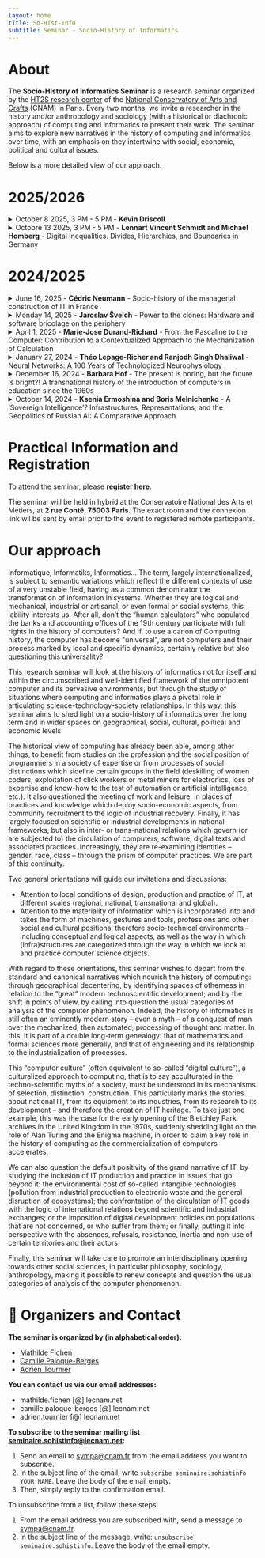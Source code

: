 ```yaml
---
layout: home
title: So-Hist-Info
subtitle: Seminar - Socio-History of Informatics
---
```


# About

The **Socio-History of Informatics Seminar** is a research seminar organized by the [HT2S research center](https://technique-societe.cnam.fr/histoire-des-technosciences-en-societe-ht2s--913760.kjsp) of the [National Conservatory of Arts and Crafts](https://www.cnam.fr/portail/conservatoire-national-des-arts-et-metiers-accueil-821166.kjsp) (CNAM) in Paris. Every two months, we invite a researcher in the history and/or anthropology and sociology (with a historical or diachronic approach) of computing and informatics to present their work. The seminar aims to explore new narratives in the history of computing and informatics over time, with an emphasis on they intertwine with social, economic, political and cultural issues.

Below is a more detailed view of our approach.



# 2025/2026

<details markdown="1">
  <summary markdown="span">
  October 8 2025, 3 PM - 5 PM - <strong>Kevin Driscoll</strong>
  </summary>
  
- [Kevin Driscoll](https://kevindriscoll.info/) - Associate Professor, Department of Media Studies, University of Virginia

> We bill announced soon
</details>

<details markdown="1">
  <summary markdown="span"> 
  Octobre 13 2025, 3 PM - 5 PM - <strong>Lennart Vincent Schmidt and Michael Homberg</strong> - Digital Inequalities. Divides, Hierarchies, and Boundaries in Germany
  </summary>
  
- [Lennart Vincent Schmidt](https://zzf-potsdam.de/institut/personen/mitarbeiter_innen/lennart-v-schmidt) - Doctoral researcher, Leibniz Center for Contemporary History, Potsdam
- [Michael Homberg](https://zzf-potsdam.de/en/institution/people/staff/michael-homberg) - Assistant Professor, Leibniz Center for Contemporary History, Potsdam

> This lecture examines how digitalization, often portrayed as a narrative of modernization and emancipation, has also generated new forms of social stratification. From the 1970s onwards, computer technologies reshaped work, education, governance, and migration regimes in ways that reinforced divides, hierarchies, and boundaries within society. Building on the broader research agenda of Digital Inequalities, the talk highlights the ambivalences of the “digital society” by tracing both the promises of inclusion and the mechanisms of exclusion. In this context, the idea of Digital Borders illustrates how the computerization of migration control has transformed mobility into data, contributing to the reproduction of inequalities in Germany and Europe.
</details>

# 2024/2025

<details markdown="1">
  <summary markdown="span">
  June 16, 2025 - <strong>Cédric Neumann</strong> - Socio-history of the managerial construction of IT in France
  </summary>
  
- [Kevin Driscoll](https://kevindriscoll.info/) - Associate Professor, Department of Media Studies, University of Virginia- [Cédric Neumann](https://technique-societe.cnam.fr/neumann-cedric-1143977.kjsp) - CNAM, HT2S (France)
- Discussant: [Pierre Labardin](https://iae.univ-larochelle.fr/liae-la-rochelle/organisation/) - La Rochelle University (France)
  
> Socio-history has been defined by G. Noiriel as the use of conceptual tools from sociology in historical investigations to denaturalize power relations by tracing their genesis and hidden origins. The current omnipresence of digital tools and how it can affect power relations—whether between the state and corporations or among employees through the redefinition of work, for example—has rarely been the subject of socio-historical analysis in the strict sense. Indeed, French social science research has paid little attention to the transition from mechanography to computing. This neglect of what is retrospectively called "heavy" computing has, in turn, led to a reduced focus on the managerial uses of computing that developed in the 1960s.

On one hand, the use of computers for administrative tasks expanded their market; on the other hand, in the late 1950s and early 1960s, computers were initially seen as new mechanographic machines before emerging as a new phenomenon—"informatics"—characterized by managerial properties that contrasted with those of mechanography. This process of definition led to the creation of new equivalences between machines and management, shaping informatics as understood by managers. This understanding naturalized managerial policies by presenting them as derived from technical necessity. These equivalences still frame our current perception of digital technology, which was thus constructed in the 1960s around the shift in management from traditional machines (large punched-card systems, accounting machines) to early computers.

Based on my research, I aim to show in this presentation that a socio-historical approach to computing must re-evaluate the importance of management in the widespread adoption of computing and in the emergence of individual users. Indeed, within this research framework, forgetting the origins of digital technology leads to its reification. This re-evaluation must also address the ways in which managerial themes circulate and are internalized.

To do so, I will discuss three key points from a socio-historical perspective on computing. First, the association of computers with a form of governmentality distinct from that of traditional mechanographic machines. This governmentality, based on anticipation, flexibility, and adaptability rather than productivity, is at the core of the managerial conception of computing. Second, an analysis of the role of IT service companies (SSII) in shaping the managerial framework of computing, in order to provide a historical perspective on IT outsourcing—something that analyses focused on platform capitalism tend to overlook by emphasizing technological embodiment rather than the social processes in which it is embedded. Finally, I will examine the interactions between the managerial construction of computing and its disciplinary construction. Indeed, managerial circles advocated for taking charge of computer science education at the higher education level while criticizing the university curricula in computing. Thus, during the 1970s, policies on IT education attempted—unsuccessfully—to establish business computing as the dominant field within computing.
</details>


<details markdown="1">
  <summary markdown="span">
  Monday 14, 2025 - <strong>Jaroslav Švelch</strong> - Power to the clones: Hardware and software bricolage on the periphery
  </summary>
  
- [Jaroslav Švelch](http://svelch.com/) - Charles University (Czech Republic) 
- Discussant : [Kévin Limonier](https://www.geopolitique.net/our_team/kevin-limonier/) - Paris-8 University & Institut Français de Géopolitique (France)

> This talk will address the specifics of computing practices (both amateur and professional) in peripheral contexts. Its aim is to lift “clones”, “ports” and other “bastard” hardware and software artifacts from relative obscurity and derision up to the focus of the history of computing. I will approach the topic revisiting the classic concept of bricoleur, introduced by Lévi-Strauss as a counterpoint to engineer. Bricoleur makes do with the resources that are at hand, and that is one of the reasons why hobby computing and homebrew programming have played such important roles in peripheral contexts with limited access to resources and components, such as in the 1980s Soviet bloc. The chapter will use examples from 1980s Czechoslovakia, specifically the local efforts to design and build first mainframes and then microcomputers without using any unavailable Western-manufactured components, or the clones and conversions of Western games for domestic or domestically available hardware. I will argue that clones required considerable ingenuity and effort to make, and that they have made important contributions to the proliferation of computer technology and literacy in regions like Eastern Europe. The talk is based on Švelch’s chapter from the book Abstractions and Embodiments: New Histories of Computing and Society, edited by Janet Abbate and Stephanie Dick.
</details>


<details markdown="1">
  <summary markdown="span">
  April 1, 2025 - <strong>Marie-José Durand-Richard</strong> - From the Pascaline to the Computer: Contribution to a Contextualized Approach to the Mechanization of Calculation
  </summary>
  
- [Marie-José Durand-Richard](http://www.sphere.univ-paris-diderot.fr/spip.php?article90&lang=fr) - Paris 8 Vincennes Saint-Denis, SPHERE
- Discutant : [Loïc Petitgirard](https://technique-societe.cnam.fr/petitgirard-loic-630656.kjsp) - CNAM,HT2S

Session co-organized with the _[History of Computing Seminar at the Musée des Arts et Métiers]_(https://museeinfo.cnam.fr/seminaires/). 

  > Numerous instruments and machines, often developed on the fringes of the academic world, have marked the mechanization of calculation up to the computer. Both their design and manufacturing involved many other actors besides mathematicians alone: artisans, engineers, and physicists. Moreover, these collective research efforts had to generate sufficient socio-political interest to secure funding. The transfers and syntheses of knowledge required for this materialization of calculation go hand in hand with a growing complexity in the professional relationships among these different categories of actors. I propose to analyze this evolution through certain significant examples – including Blaise Pascal’s machine (1623-1662), Charles Babbage’s analytical engine (1791-1871), Vannevar Bush’s differential analyzer (1890-1974), and the first computer prototypes.

</details>

<details markdown="1">
  <summary markdown="span">
  January 27, 2024 - <strong>Théo Lepage-Richer and Ranjodh Singh Dhaliwal</strong> - Neural Networks: A 100 Years of Technologized Neurophysiology
  </summary>
  
- [Théo Lepage-Richer](https://www.utm.utoronto.ca/iccit/people/theo-lepage-richer), University of Toronto (Canada) and [Ranjodh Singh Dhaliwal](https://ranjodhdhaliwal.com/), University of Basel (Switzerland)
- Discussant: [Valentin Goujon](https://medialab.sciencespo.fr/equipe/valentin-goujon/) - Sciences Po medialab (France)

> While currently known as a biologically inspired, statistical approach to artificial intelligence, neural networks were first introduced as a neuroanatomical and, later, psychiatric approach to racial and pathological difference. Materialized through practices as varied as silver staining and colonial health policies, brain lacerations and electroshock therapy, and ultimately the software implementation of simulated neurons, neural networks were directly inscribed onto certain bodies to produce a recognition of who—or what—qualifies as an intelligent subject and who doesn’t. In this talk, Ranjodh Singh Dhaliwal and Théo Lepage-Richer revisit five key moments in that model’s history to reconstruct some of the situated practices, social histories, mediating techniques, and ontological assumptions that informed the machine learning model known as neural networks. Far from signaling the ultimate convergence of human and machine intelligence, neural networks highlight the technologization of neurophysiology that characterizes virtually all strands of neuroscientific and AI research of the past century. Taking this traffic as its starting point, this talk explores how cognition came to be constructed as essentially computational in nature, to the point of underwriting a technologized view of human biology, psychology, and sociability. 
</details>


<details markdown="1">
  <summary markdown="span">
  December 16, 2024 - <strong>Barbara Hof</strong> - The present is boring, but the future is bright?! A transnational history of the introduction of computers in education since the 1960s
  </summary>
  
- [Barbara Hof](https://www.researchgate.net/profile/Barbara-Hof) - University of Lausanne (Switzerland)
- Discussant: [Ronan Le Roux](https://lis.u-pec.fr/membres/membres-titulaires/le-roux-ronan) - Université Paris-Est Créteil, INSPE (France)

> The arrival of new technologies in education has always been shaped by contradictory visions. On the one hand, technologies stoked fears of a loss of competence and the restriction of learners through behaviorist teaching systems; on the other hand, technologies were praised as a means of acquiring skills more quickly through greater individuality. The turbulent history of the slow introduction of computers in schools since the 1960s clearly demonstrates this.
As a contribution to the research seminar, this talk will address how the use of computers in education has been repeatedly touted as a breakthrough and reformer of education systems in many countries, while there has always been a mismatch between imaginaries and reality. Of particular interest are the economic and political conditions surrounding this development, as well as some of the key transnational and local actors, and the intermediaries connecting them.
Examining expectations of educational technologies helps to uncover some of the underlying assumptions that drive innovation. The talk is based on the author’s contribution to a forthcoming book chapter that will add a historical perspective to the growing critical literature questioning the futurism inherent in digital educational media.
</details>


<details markdown="1">
  <summary markdown="span">
  October 14, 2024 - <strong>Ksenia Ermoshina and Boris Melnichenko</strong> - A ‘Sovereign Intelligence’? Infrastructures, Representations, and the Geopolitics of Russian AI: A Comparative Approach
  </summary>
  
- [Ksenia Ermoshina](https://cis.cnrs.fr/en/ksenia_ermoshina/) and [Boris Melnichenko](https://cis.cnrs.fr/en/boris_melnichenko/) - CNRS, Centre Internet et Société (France)
- Discussant: [Benjamin Bürbaumer](https://www.centreemiledurkheim.fr/notre-equipe/benjamin-burbaumer/) - Sciences Po Bordeaux (France)

> As part of the ANR CulturIA project, this investigation focuses on the contemporary history of artificial intelligence and its socio-cultural aspects, particularly within the Russian-speaking world and its international relations. Marked by the war against Ukraine and economic sanctions, the field has undergone a restructuring both in terms of infrastructure and in terms of discourse and representations. The collective research, conducted in collaboration with Boris Melnichenko, follows Russians who create or use AI in exile as well as engineers working for large companies in Russia. In line with the spirit of Science and Technology Studies (STS), it remains attentive to code and infrastructure and describes the significant restructurings of technological projects in the context of a major geopolitical crisis. By comparing Russian machine learning and AI projects with similar initiatives from the United States and China, this research asks: can we speak of a "Russian AI"? Are there distinctive characteristics that define the ways of developing and discussing AI specific to Russia, despite the inevitable borrowing, influences, and transnational exchanges that shape this field?
</details>




# Practical Information and Registration

To attend the seminar, please **[register here](https://framaforms.org/inscription-seminaire-de-socio-histoire-de-linformatique-1757664332)**.

The seminar will be held in hybrid at the Conservatoire National des Arts et Métiers, at **2 rue Conté, 75003 Paris**. The exact room and the connexion link wil be sent by email prior to the event to registered remote participants. 


# Our approach

Informatique, Informatiks, Informatics… The term, largely internationalized, is subject to semantic variations which reflect the different contexts of use of a very unstable field, having as a common denominator the transformation of information in systems. Whether they are logical and mechanical, industrial or artisanal, or even formal or social systems, this lability interests us. After all, don’t the “human calculators” who populated the banks and accounting offices of the 19th century participate with full rights in the history of computers? And if, to use a canon of Computing history, the computer has become "universal", are not computers and their process marked by local and specific dynamics, certainly relative but also questioning this universality?

This research seminar will look at the history of informatics not for itself and within the circumscribed and well-identified framework of the omnipotent computer and its pervasive environments, but through the study of situations where computing and informatics plays a pivotal role in articulating science-technology-society relationships. In this way, this seminar aims to shed light on a socio-history of informatics over the long term and in wider spaces on geographical, social, cultural, political and economic levels.

The historical view of computing has already been able, among other things, to benefit from studies on the profession and the social position of programmers in a society of expertise or from processes of social distinctions which sideline certain groups in the field (deskilling of women coders, exploitation of click workers or metal miners for electronics, loss of expertise and know-how to the test of automation or artificial intelligence, etc.). It also questioned the meeting of work and leisure, in places of practices and knowledge which deploy socio-economic aspects, from community recruitment to the logic of industrial recovery. Finally, it has largely focused on scientific or industrial developments in national frameworks, but also in inter- or trans-national relations which govern (or are subjected to) the circulation of computers, software, digital texts and associated practices. Increasingly, they are re-examining identities – gender, race, class – through the prism of computer practices. We are part of this continuity.

Two general orientations will guide our invitations and discussions:
- Attention to local conditions of design, production and practice of IT, at different scales (regional, national, transnational and global).
- Attention to the materiality of information which is incorporated into and takes the form of machines, gestures and tools, professions and other social and cultural positions, therefore socio-technical environments – including conceptual and logical aspects, as well as the way in which (infra)structures are categorized through the way in which we look at and practice computer science objects.

With regard to these orientations, this seminar wishes to depart from the standard and canonical narratives which nourish the history of computing: through geographical decentering, by identifying spaces of otherness in relation to the “great” modern technoscientific development; and by the shift in points of view, by calling into question the usual categories of analysis of the computer phenomenon. Indeed, the history of informatics is still often an eminently modern story – even a myth – of a conquest of man over the mechanized, then automated, processing of thought and matter. In this, it is part of a double long-term genealogy: that of mathematics and formal sciences more generally, and that of engineering and its relationship to the industrialization of processes.

This “computer culture” (often equivalent to so-called “digital culture”), a culturalized approach to computing, that is to say acculturated in the techno-scientific myths of a society, must be understood in its mechanisms of selection, distinction, construction. This particularly marks the stories about national IT, from its equipment to its industries, from its research to its development – ​​and therefore the creation of IT heritage. To take just one example, this was the case for the early opening of the Bletchley Park archives in the United Kingdom in the 1970s, suddenly shedding light on the role of Alan Turing and the Enigma machine, in order to claim a key role in the history of computing as the commercialization of computers accelerates.

We can also question the default positivity of the grand narrative of IT, by studying the inclusion of IT production and practice in issues that go beyond it: the environmental cost of so-called intangible technologies (pollution from industrial production to electronic waste and the general disruption of ecosystems); the confrontation of the circulation of IT goods with the logic of international relations beyond scientific and industrial exchanges; or the imposition of digital development policies on populations that are not concerned, or who suffer from them; or finally, putting it into perspective with the absences, refusals, resistance, inertia and non-use of certain territories and their actors.

Finally, this seminar will take care to promote an interdisciplinary opening towards other social sciences, in particular philosophy, sociology, anthropology, making it possible to renew concepts and question the usual categories of analysis of the computer phenomenon.

# 📧 Organizers and Contact

**The seminar is organized by (in alphabetical order):**
- [Mathilde Fichen](mathfichen@github.io)
- [Camille Paloque-Bergès](https://technique-societe.cnam.fr/camille-paloque-berges--836902.kjsp#/)
- [Adrien Tournier](https://technique-societe.cnam.fr/adrien-tournier--1455493.kjsp#/)

**You can contact us via our email addresses:**
- mathilde.fichen [@] lecnam.net
- camille.paloque-berges [@] lecnam.net
- adrien.tournier [@] lecnam.net

**To subscribe to the seminar mailing list seminaire.sohistinfo@lecnam.net:**
1. Send an email to sympa@cnam.fr from the email address you want to subscribe.
2. In the subject line of the email, write `subscribe seminaire.sohistinfo YOUR NAME`. Leave the body of the email empty.
3. Then, simply reply to the confirmation email.

To unsubscribe from a list, follow these steps:

1. From the email address you are subscribed with, send a message to sympa@cnam.fr.
2. In the subject line of the message, write: `unsubscribe seminaire.sohistinfo`. Leave the body of the email empty.

